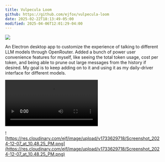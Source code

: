 ```yaml
---
title: Vulpecula Loom
github: https://github.com/ejfox/vulpecula-loom
date: 2025-02-22T18:13:49-05:00
modified: 2025-04-06T12:01:29-04:00
---
```


![](http://res.cloudinary.com/ejf/image/upload/v1740266227/Screenshot_2025-02-22_at_6.16.55_PM.png)

An Electron desktop app to customize the experience of talking to different LLM models through OpenRouter. Added a bunch of power user convenience features for myself, like seeing the total token usage, cost per token, and being able to prune out large messages from the history if desired. My goal is to keep adding on to it and using it as my daily-driver interface for different models.

![](http://res.cloudinary.com/ejf/video/upload/v1743955256/VulpeculaLoom-Demo-Wide.mp4)

![https://res.cloudinary.com/ejf/image/upload/v1733629718/Screenshot_2024-12-07_at_10.48.25_PM.png](https://res.cloudinary.com/ejf/image/upload/v1733629718/Screenshot_2024-12-07_at_10.48.25_PM.png)
